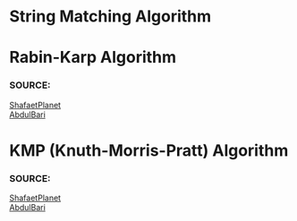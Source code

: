 # String Matching Algorithm

# Rabin-Karp Algorithm
### SOURCE:
[ShafaetPlanet](http://www.shafaetsplanet.com/?p=3028)  
[AbdulBari](https://www.youtube.com/watch?v=qQ8vS2btsxI)

# KMP (Knuth-Morris-Pratt) Algorithm 
### SOURCE:
[ShafaetPlanet](http://www.shafaetsplanet.com/?p=3209)  
[AbdulBari](https://www.youtube.com/watch?v=V5-7GzOfADQ)
